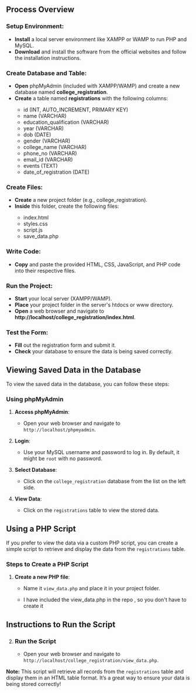 <!-- Doc 2 is in language en-US. Optimizing Doc 2 for scanning, using lists and bold where appropriate, but keeping language en-US, and adding id attributes to every HTML element: --><h2 id="qlw3prg">Process Overview</h2>

<h3 id="m8819nf">Setup Environment:</h3>
<ul id="m8819nf">
<li id="q4xyrx"><strong>Install</strong> a local server environment like XAMPP or WAMP to run PHP and MySQL.</li>
<li id="icm5h67"><strong>Download</strong> and install the software from the official websites and follow the installation instructions.</li>
</ul>

<h3 id="32rwz2c">Create Database and Table:</h3>
<ul id="32rwz2c">
<li id="2aq5gk"><strong>Open</strong> phpMyAdmin (included with XAMPP/WAMP) and create a new database named <strong>college_registration</strong>.</li>
<li id="c7pbx5"><strong>Create</strong> a table named <strong>registrations</strong> with the following columns:</li>
<ul id="c7pbx5">
<li id="4tm59oa">id (INT, AUTO_INCREMENT, PRIMARY KEY)</li>
<li id="y86qsbm">name (VARCHAR)</li>
<li id="gqlp8vo">education_qualification (VARCHAR)</li>
<li id="587721o">year (VARCHAR)</li>
<li id="u2r06p5">dob (DATE)</li>
<li id="cmi3s4">gender (VARCHAR)</li>
<li id="cad6o4q">college_name (VARCHAR)</li>
<li id="tklou88">phone_no (VARCHAR)</li>
<li id="j8iergpf">email_id (VARCHAR)</li>
<li id="ja7uh75">events (TEXT)</li>
<li id="8q4mu6j">date_of_registration (DATE)</li>
</ul>
</ul>

<h3 id="t3n6oy">Create Files:</h3>
<ul id="t3n6oy">
<li id="p4gplvr"><strong>Create</strong> a new project folder (e.g., college_registration).</li>
<li id="4hzach"><strong>Inside</strong> this folder, create the following files:</li>
<ul id="4hzach">
<li id="fh3r2x">index.html</li>
<li id="l594hla">styles.css</li>
<li id="vx2vi6e">script.js</li>
<li id="ggz6dv">save_data.php</li>
</ul>
</ul>

<h3 id="fytpru">Write Code:</h3>
<ul id="fytpru">
<li id="8eilqxk"><strong>Copy</strong> and paste the provided HTML, CSS, JavaScript, and PHP code into their respective files.</li>
</ul>

<h3 id="zh1zvvb">Run the Project:</h3>
<ul id="zh1zvvb">
<li id="2yg78si"><strong>Start</strong> your local server (XAMPP/WAMP).</li>
<li id="9j1zqr"><strong>Place</strong> your project folder in the server's htdocs or www directory.</li>
<li id="pzrcm0e"><strong>Open</strong> a web browser and navigate to <strong>http://localhost/college_registration/index.html</strong>.</li>
</ul>

<h3 id="vnurlsw9">Test the Form:</h3>
<ul id="vnurlsw9">
<li id="r4dgikj"><strong>Fill</strong> out the registration form and submit it.</li>
<li id="7odpux"><strong>Check</strong> your database to ensure the data is being saved correctly.</li>
</ul>
<!-- Doc 2 is in language en-US. Optimizing Doc 2 for scanning, using lists and bold where appropriate, but keeping language en-US, and adding id attributes to every HTML element: --><h2 id="v6eohvm">Viewing Saved Data in the Database</h2>
<p id="v6eohvm">To view the saved data in the database, you can follow these steps:</p>
<h3 id="vx7902">Using phpMyAdmin</h3>
<ol id="uiy2wtc">
<li id="v6n67u">
<p id="qalaeax"><strong>Access phpMyAdmin</strong>:</p>
<ul id="ji222g">
<li id="9xhnzz"><p id="3kv11ov">Open your web browser and navigate to <code id="rhpbzfo">http://localhost/phpmyadmin</code>.</p></li>
</ul>
</li>
<li id="bcc1l">
<p id="ha0emh9"><strong>Login</strong>:</p>
<ul id="xu53yx">
<li id="t2rcojl"><p id="77vhftb">Use your MySQL username and password to log in. By default, it might be <code id="o6sie2hg">root</code> with no password.</p></li>
</ul>
</li>
<li id="26vocb">
<p id="8k9qth"><strong>Select Database</strong>:</p>
<ul id="ggl5cls">
<li id="fuda76q"><p id="kr3rv83">Click on the <code id="pu97k8d">college_registration</code> database from the list on the left side.</p></li>
</ul>
</li>
<li id="n1ehg2e">
<p id="ouanbsh"><strong>View Data</strong>:</p>
<ul id="j3c4sal">
<li id="x86etxe"><p id="b1qyqyg">Click on the <code id="21vwkna">registrations</code> table to view the stored data.</p></li>
</ul>
</li>
</ol>
<!-- Doc 2 is in language en-US. Optimizing Doc 2 for scanning, using lists and bold where appropriate, but keeping language en-US, and adding id attributes to every HTML element: --><h2 id="2p7o1ue">Using a PHP Script</h2>
<p id="a9srss2k">If you prefer to view the data via a custom PHP script, you can create a simple script to retrieve and display the data from the <code id="0n1dq6a">registrations</code> table.</p>
<h3 id="lwsap3zo">Steps to Create a PHP Script</h3>
<ol start="1" id="lwsap3zo">
<li id="5uetdrb">
<p id="uciue3g"><strong>Create a new PHP file</strong>:</p>
<ul id="am3xuu1">
<li id="ku2aaqp"><p id="m003wr">Name it <code id="djootj9">view_data.php</code> and place it in your project folder.</p></li>
<li><p>I have included the view_data.php in the repo , so you don't have to create it</p></li>
</ul>
</li>
</ol>
<!-- Doc 2 is in language en-US. Optimizing Doc 2 for scanning, using lists and bold where appropriate, but keeping language en-US, and adding id attributes to every HTML element: --><h2 id="0plyo3s">Instructions to Run the Script</h2>
<ol start="2" id="0plyo3s">
    <li id="o15xli">
        <h3 id="j8mrsve"><strong>Run the Script</strong></h3>
        <ul id="xky4u1i">
            <li id="960wfs6">
                <p id="h7nqiog">Open your web browser and navigate to <code id="iatzhzp">http://localhost/college_registration/view_data.php</code>.</p>
            </li>
        </ul>
    </li>
    </ol>
    <p id="80rziw"><strong>Note:</strong> This script will retrieve all records from the <code id="4l22blpi">registrations</code> table and display them in an HTML table format. It’s a great way to ensure your data is being stored correctly!</p>
